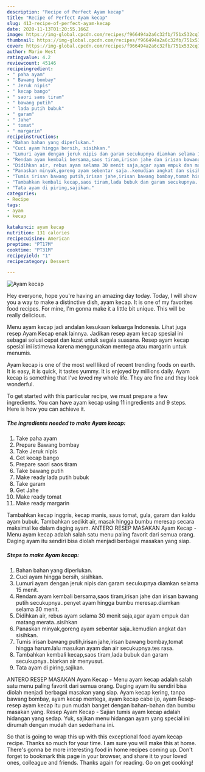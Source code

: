 ```yaml
---
description: "Recipe of Perfect Ayam kecap"
title: "Recipe of Perfect Ayam kecap"
slug: 413-recipe-of-perfect-ayam-kecap
date: 2020-11-13T01:20:55.166Z
image: https://img-global.cpcdn.com/recipes/f966494a2a6c32fb/751x532cq70/ayam-kecap-foto-resep-utama.jpg
thumbnail: https://img-global.cpcdn.com/recipes/f966494a2a6c32fb/751x532cq70/ayam-kecap-foto-resep-utama.jpg
cover: https://img-global.cpcdn.com/recipes/f966494a2a6c32fb/751x532cq70/ayam-kecap-foto-resep-utama.jpg
author: Mario West
ratingvalue: 4.2
reviewcount: 45146
recipeingredient:
- " paha ayam"
- " Bawang bombay"
- " Jeruk nipis"
- " kecap bango"
- " saori saos tiram"
- " bawang putih"
- " lada putih bubuk"
- " garam"
- " Jahe"
- " tomat"
- " margarin"
recipeinstructions:
- "Bahan bahan yang diperlukan."
- "Cuci ayam hingga bersih, sisihkan."
- "Lumuri ayam dengan jeruk nipis dan garam secukupnya diamkan selama 15 menit."
- "Rendam ayam kembali bersama,saos tiram,irisan jahe dan irisan bawang putih secukupnya..penyet ayam hingga bumbu meresap.diamkan selama 30 menit."
- "Didihkan air, rebus ayam selama 30 menit saja,agar ayam empuk dan matang merata..sisihkan"
- "Panaskan minyak,goreng ayam sebentar saja..kemudian angkat dan sisihkan."
- "Tumis irisan bawang putih,irisan jahe,irisan bawang bombay,tomat hingga harum.lalu masukan ayam dan air secukupnya.tes rasa."
- "Tambahkan kembali kecap,saos tiram,lada bubuk dan garam secukupnya..biarkan air menyusut."
- "Tata ayam di piring,sajikan."
categories:
- Recipe
tags:
- ayam
- kecap

katakunci: ayam kecap 
nutrition: 131 calories
recipecuisine: American
preptime: "PT17M"
cooktime: "PT31M"
recipeyield: "1"
recipecategory: Dessert

---
```



![Ayam kecap](https://img-global.cpcdn.com/recipes/f966494a2a6c32fb/751x532cq70/ayam-kecap-foto-resep-utama.jpg)

Hey everyone, hope you're having an amazing day today. Today, I will show you a way to make a distinctive dish, ayam kecap. It is one of my favorites food recipes. For mine, I'm gonna make it a little bit unique. This will be really delicious.

Menu ayam kecap jadi andalan kesukaan keluarga Indonesia. Lihat juga resep Ayam Kecap enak lainnya. Jadikan resep ayam kecap spesial ini sebagai solusi cepat dan lezat untuk segala suasana. Resep ayam kecap spesial ini istimewa karena menggunakan mentega atau margarin untuk menumis.

Ayam kecap is one of the most well liked of recent trending foods on earth. It is easy, it is quick, it tastes yummy. It is enjoyed by millions daily. Ayam kecap is something that I've loved my whole life. They are fine and they look wonderful.


To get started with this particular recipe, we must prepare a few ingredients. You can have ayam kecap using 11 ingredients and 9 steps. Here is how you can achieve it.

<!--inarticleads1-->

##### The ingredients needed to make Ayam kecap:

1. Take  paha ayam
1. Prepare  Bawang bombay
1. Take  Jeruk nipis
1. Get  kecap bango
1. Prepare  saori saos tiram
1. Take  bawang putih
1. Make ready  lada putih bubuk
1. Take  garam
1. Get  Jahe
1. Make ready  tomat
1. Make ready  margarin


Tambahkan kecap inggris, kecap manis, saus tomat, gula, garam dan kaldu ayam bubuk. Tambahkan sedikit air, masak hingga bumbu meresap secara maksimal ke dalam daging ayam. ANTERO RESEP MASAKAN Ayam Kecap - Menu ayam kecap adalah salah satu menu paling favorit dari semua orang. Daging ayam itu sendiri bisa diolah menjadi berbagai masakan yang siap. 

<!--inarticleads2-->

##### Steps to make Ayam kecap:

1. Bahan bahan yang diperlukan.
1. Cuci ayam hingga bersih, sisihkan.
1. Lumuri ayam dengan jeruk nipis dan garam secukupnya diamkan selama 15 menit.
1. Rendam ayam kembali bersama,saos tiram,irisan jahe dan irisan bawang putih secukupnya..penyet ayam hingga bumbu meresap.diamkan selama 30 menit.
1. Didihkan air, rebus ayam selama 30 menit saja,agar ayam empuk dan matang merata..sisihkan
1. Panaskan minyak,goreng ayam sebentar saja..kemudian angkat dan sisihkan.
1. Tumis irisan bawang putih,irisan jahe,irisan bawang bombay,tomat hingga harum.lalu masukan ayam dan air secukupnya.tes rasa.
1. Tambahkan kembali kecap,saos tiram,lada bubuk dan garam secukupnya..biarkan air menyusut.
1. Tata ayam di piring,sajikan.


ANTERO RESEP MASAKAN Ayam Kecap - Menu ayam kecap adalah salah satu menu paling favorit dari semua orang. Daging ayam itu sendiri bisa diolah menjadi berbagai masakan yang siap. Ayam kecap kering, tanpa bawang bombay, ayam kecap mentega, ayam kecap cabe ijo, ayam Resep-resep ayam kecap itu pun mudah banget dengan bahan-bahan dan bumbu masakan yang. Resep Ayam Kecap - Sajian tumis ayam kecap adalah hidangan yang sedap. Yuk, sajikan menu hidangan ayam yang special ini dirumah dengan mudah dan sederhana ini. 

So that is going to wrap this up with this exceptional food ayam kecap recipe. Thanks so much for your time. I am sure you will make this at home. There's gonna be more interesting food in home recipes coming up. Don't forget to bookmark this page in your browser, and share it to your loved ones, colleague and friends. Thanks again for reading. Go on get cooking!
